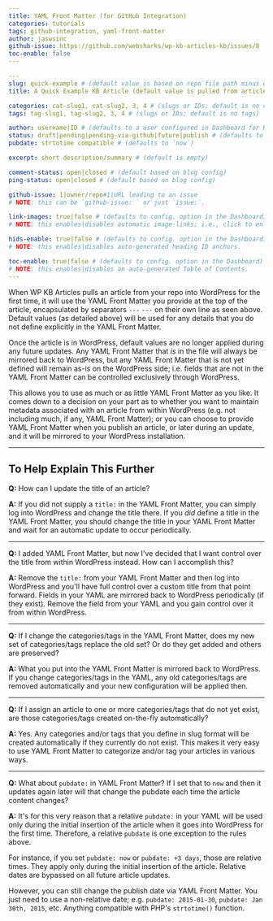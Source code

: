 ```yaml
---
title: YAML Front Matter (for GitHub Integration)
categories: tutorials
tags: github-integration, yaml-front-matter
author: jaswsinc
github-issue: https://github.com/websharks/wp-kb-articles-kb/issues/8
toc-enable: false
---
```


```yaml
---
slug: quick-example # (default value is based on repo file path minus extension)
title: A Quick Example KB Article (default value is pulled from article body)

categories: cat-slug1, cat-slug2, 3, 4 # (slugs or IDs; default is no categories)
tags: tag-slug1, tag-slug2, 3, 4 # (slugs or IDs; default is no tags)

author: username|ID # (defaults to a user configured in Dashboard for KB articles)
status: draft|pending|pending-via-github|future|publish # (defaults to pending-via-github)
pubdate: strtotime compatible # (defaults to `now`)

excerpt: short description/summary # (default is empty)

comment-status: open|closed # (default based on blog config)
ping-status: open|closed # (default based on blog config)

github-issue: 1|owner/repo#1|URL leading to an issue
# NOTE: this can be `github-issue: ` or just `issue:`.

link-images: true|false # (defaults to config. option in the Dashboard)
# NOTE: this enables|disables automatic image links; i.e., click to enlarge.

hids-enable: true|false # (defaults to config. option in the Dashboard)
# NOTE: this enables|disables auto-generated heading ID anchors.

toc-enable: true|false # (defaults to config. option in the Dashboard)
# NOTE: this enables|disables an auto-generated Table of Contents.
---
```

When WP KB Articles pulls an article from your repo into WordPress for the first time, it will use the YAML Front Matter you provide at the top of the article, encapsulated by separators `---` `---` on their own line as seen above. Default values (as detailed above) will be used for any details that you do not define explicitly in the YAML Front Matter.

Once the article is in WordPress, default values are no longer applied during any future updates. Any YAML Front Matter that _is_ in the file will always be mirrored back to WordPress, but any YAML Front Matter that is not yet defined will remain as-is on the WordPress side; i.e. fields that are not in the YAML Front Matter can be controlled exclusively through WordPress.

This allows you to use as much or as little YAML Front Matter as you like. It comes down to a decision on your part as to whether you want to maintain metadata associated with an article from within WordPress (e.g. not including much, if any, YAML Front Matter); or you can choose to provide YAML Front Matter when you publish an article, or later during an update, and it will be mirrored to your WordPress installation.

---

## To Help Explain This Further

**Q:** How can I update the title of an article?

**A:** If you did not supply a `title:` in the YAML Front Matter, you can simply log into WordPress and change the title there. If you _did_ define a title in the YAML Front Matter, you should change the title in your YAML Front Matter and wait for an automatic update to occur periodically.

---

**Q:** I added YAML Front Matter, but now I've decided that I want control over the title from within WordPress instead. How can I accomplish this?

**A:** Remove the `title:` from your YAML Front Matter and then log into WordPress and you'll have full control over a custom title from that point forward. Fields in your YAML are mirrored back to WordPress periodically (if they exist). Remove the field from your YAML and you gain control over it from within WordPress.

---

**Q:** If I change the categories/tags in the YAML Front Matter, does my new set of categories/tags replace the old set? Or do they get added and others are preserved?

**A:** What you put into the YAML Front Matter is mirrored back to WordPress. If you change categories/tags in the YAML, any old categories/tags are removed automatically and your new configuration will be applied then.

---

**Q:** If I assign an article to one or more categories/tags that do not yet exist, are those categories/tags created on-the-fly automatically?

**A:** Yes. Any categories and/or tags that you define in slug format will be created automatically if they currently do not exist. This makes it very easy to use YAML Front Matter to categorize and/or tag your articles in various ways.

---

**Q:** What about `pubdate:` in YAML Front Matter? If I set that to `now` and then it updates again later will that change the pubdate each time the article content changes?

**A:** It's for this very reason that a relative `pubdate:` in your YAML will be used only during the initial insertion of the article when it goes into WordPress for the first time. Therefore, a relative `pubdate` is one exception to the rules above.

For instance, if you set `pubdate: now` or `pubdate: +3 days`, those are relative times. They apply only during the initial insertion of the article. Relative dates are bypassed on all future article updates.

However, you can still change the publish date via YAML Front Matter. You just need to use a non-relative date; e.g. `pubdate: 2015-01-30`, `pubdate: Jan 30th, 2015`, etc. Anything compatible with PHP's `strtotime()` function.
